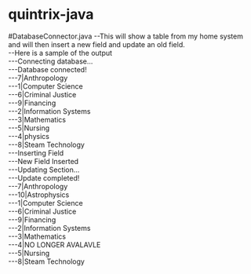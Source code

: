 # quintrix-java

#DatabaseConnector.java
--This will show a table from my home system and will then insert a new field and update an old field.<br>
--Here is a sample of the output <br>
---Connecting database...<br>
---Database connected!<br>
---7|Anthropology<br>
---1|Computer Science<br>
---6|Criminal Justice<br>
---9|Financing<br>
---2|Information Systems<br>
---3|Mathematics<br>
---5|Nursing<br>
---4|physics<br>
---8|Steam Technology<br>
---Inserting Field<br>
---New Field Inserted<br>
---Updating Section...<br>
---Update completed!<br>
---7|Anthropology<br>
---10|Astrophysics<br>
---1|Computer Science<br>
---6|Criminal Justice<br>
---9|Financing<br>
---2|Information Systems<br>
---3|Mathematics<br>
---4|NO LONGER AVALAVLE<br>
---5|Nursing<br>
---8|Steam Technology<br>